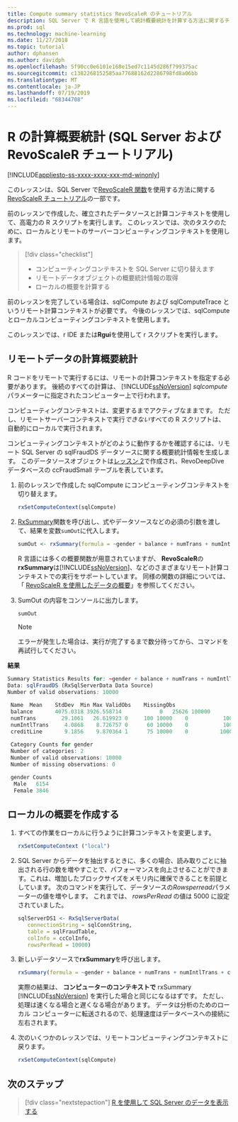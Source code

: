 ```yaml
---
title: Compute summary statistics RevoScaleR のチュートリアル
description: SQL Server で R 言語を使用して統計概要統計を計算する方法に関するチュートリアルチュートリアルです。
ms.prod: sql
ms.technology: machine-learning
ms.date: 11/27/2018
ms.topic: tutorial
author: dphansen
ms.author: davidph
ms.openlocfilehash: 5f90cc0e6101e168e15ed7c1145d286f799375ac
ms.sourcegitcommit: c1382268152585aa77688162d2286798fd8a06bb
ms.translationtype: MT
ms.contentlocale: ja-JP
ms.lasthandoff: 07/19/2019
ms.locfileid: "68344708"
---
```

# <a name="compute-summary-statistics-in-r-sql-server-and-revoscaler-tutorial"></a>R の計算概要統計 (SQL Server および RevoScaleR チュートリアル)
[!INCLUDE[appliesto-ss-xxxx-xxxx-xxx-md-winonly](../../includes/appliesto-ss-xxxx-xxxx-xxx-md-winonly.md)]

このレッスンは、SQL Server で[RevoScaleR 関数](https://docs.microsoft.com/machine-learning-server/r-reference/revoscaler/revoscaler)を使用する方法に関する[RevoScaleR チュートリアル](deepdive-data-science-deep-dive-using-the-revoscaler-packages.md)の一部です。

前のレッスンで作成した、確立されたデータソースと計算コンテキストを使用して、高電力の R スクリプトを実行します。 このレッスンでは、次のタスクのために、ローカルとリモートのサーバーコンピューティングコンテキストを使用します。

> [!div class="checklist"]
> * コンピューティングコンテキストを SQL Server に切り替えます
> * リモートデータオブジェクトの概要統計情報の取得
> * ローカルの概要を計算する

前のレッスンを完了している場合は、sqlCompute および sqlComputeTrace というリモート計算コンテキストが必要です。 今後のレッスンでは、sqlCompute とローカルコンピューティングコンテキストを使用します。

このレッスンでは、r IDE または**Rgui**を使用して r スクリプトを実行します。

## <a name="compute-summary-statistics-on-remote-data"></a>リモートデータの計算概要統計

R コードをリモートで実行するには、リモートの計算コンテキストを指定する必要があります。 後続のすべての計算は、 [!INCLUDE[ssNoVersion](../../includes/ssnoversion-md.md)] *sqlcompute*パラメーターに指定されたコンピューター上で行われます。

コンピューティングコンテキストは、変更するまでアクティブなままです。 ただし、リモートサーバーコンテキストで実行*できない*すべての R スクリプトは、自動的にローカルで実行されます。

コンピューティングコンテキストがどのように動作するかを確認するには、リモート SQL Server の sqlFraudDS データソースに関する概要統計情報を生成します。 このデータソースオブジェクトは[レッスン 2](deepdive-create-sql-server-data-objects-using-rxsqlserverdata.md)で作成され、RevoDeepDive データベースの ccFraudSmall テーブルを表しています。 

1. 前のレッスンで作成した sqlCompute にコンピューティングコンテキストを切り替えます。
  
    ```R
    rxSetComputeContext(sqlCompute)
    ```

2. [RxSummary](https://docs.microsoft.com/machine-learning-server/r-reference/revoscaler/rxsummary)関数を呼び出し、式やデータソースなどの必須の引数を渡して、結果を変数`sumOut`に代入します。
  
    ```R
    sumOut <- rxSummary(formula = ~gender + balance + numTrans + numIntlTrans + creditLine, data = sqlFraudDS)
    ```
  
    R 言語には多くの概要関数が用意されていますが、 **RevoScaleR**の**rxSummary**は[!INCLUDE[ssNoVersion](../../includes/ssnoversion-md.md)]、などのさまざまなリモート計算コンテキストでの実行をサポートしています。 同様の関数の詳細については、「 [RevoScaleR を使用したデータの概要](https://docs.microsoft.com/machine-learning-server/r/how-to-revoscaler-data-summaries)」を参照してください。
  
3. SumOut の内容をコンソールに出力します。
  
    ```R
    sumOut
    ```
    > [!NOTE]
    > エラーが発生した場合は、実行が完了するまで数分待ってから、コマンドを再試行してください。

**結果**

```R
Summary Statistics Results for: ~gender + balance + numTrans + numIntlTrans + creditLine
Data: sqlFraudDS (RxSqlServerData Data Source)
Number of valid observations: 10000

 Name  Mean    StdDev  Min Max ValidObs    MissingObs
 balance       4075.0318 3926.558714            0   25626 100000
 numTrans        29.1061   26.619923 0     100 10000    0           100000
 numIntlTrans     4.0868    8.726757 0      60 10000    0           100000
 creditLine       9.1856    9.870364 1      75 10000    0          100000
 
 Category Counts for gender
 Number of categories: 2
 Number of valid observations: 10000
 Number of missing observations: 0

 gender Counts
  Male   6154
  Female 3846
```

## <a name="create-a-local-summary"></a>ローカルの概要を作成する

1. すべての作業をローカルに行うように計算コンテキストを変更します。
  
    ```R
    rxSetComputeContext ("local")
    ```
  
2. SQL Server からデータを抽出するときに、多くの場合、読み取りごとに抽出される行の数を増やすことで、パフォーマンスを向上させることができます。これは、増加したブロックサイズをメモリ内に確保できることを前提としています。 次のコマンドを実行して、データソースの*Rowsperread*パラメーターの値を増やします。 これまでは、 *rowsPerRead* の値は 5000 に設定されていました。
  
    ```R
    sqlServerDS1 <- RxSqlServerData(
       connectionString = sqlConnString,
       table = sqlFraudTable,
       colInfo = ccColInfo,
       rowsPerRead = 10000)
    ```

3. 新しいデータソースで**rxSummary**を呼び出します。
  
    ```R
    rxSummary(formula = ~gender + balance + numTrans + numIntlTrans + creditLine, data = sqlServerDS1)
    ```
  
   実際の結果は、 **コンピューターのコンテキストで** rxSummary [!INCLUDE[ssNoVersion](../../includes/ssnoversion-md.md)] を実行した場合と同じになるはずです。 ただし、処理は速くなる場合と遅くなる場合があります。 データは分析のためのローカル コンピューターに転送されるので、処理速度はデータベースへの接続に左右されます。

4. 次のいくつかのレッスンでは、リモートコンピューティングコンテキストに戻ります。

    ```R
    rxSetComputeContext(sqlCompute)
    ```

## <a name="next-steps"></a>次のステップ

> [!div class="nextstepaction"]
> [R を使用して SQL Server のデータを表示する](../../advanced-analytics/tutorials/deepdive-visualize-sql-server-data-using-r.md)